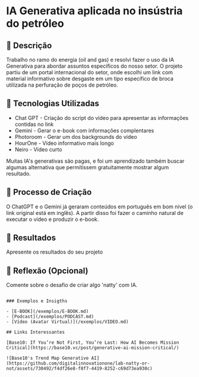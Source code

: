 # IA Generativa aplicada no insústria do petróleo

## 📒 Descrição
Trabalho no ramo do energia (oil and gas) e resolvi fazer o uso da IA Generativa para abordar assuntos específicos do nosso setor.
O projeto partiu de um portal internacional do setor, onde escolhi um link com material informativo sobre desgaste em um tipo específico de broca utilizada na perfuração de poços de petróleo.

## 🤖 Tecnologias Utilizadas
- Chat GPT - Criação do script do vídeo para apresentar as informações contidas no link
- Gemini - Gerar o e-book com informações complentares
- Photoroom - Gerar um dos backgrounds do vídeo
- HourOne - Vídeo informativo mais longo
- Neiro - Vídeo curto

Muitas IA's generativas são pagas, e foi um aprendizado também buscar algumas alternativa que permitissem gratuitamente mostrar algum resultado.

## 🧐 Processo de Criação
O ChatGPT e o Gemini já geraram conteúdos em português em bom nível (o link original está em inglês). A partir disso foi fazer o caminho natural de executar o vídeo e produzir o e-book.

## 🚀 Resultados
Apresente os resultados do seu projeto

## 💭 Reflexão (Opcional)
Comente sobre o desafio de criar algo 'natty' com IA.
```

### Exemplos e Insigths

- [E-BOOK](/exemplos/E-BOOK.md)
- [Podcast](/exemplos/PODCAST.md)
- [Vídeo (Avatar Virtual)](/exemplos/VIDEO.md)

## Links Interessantes

[Base10: If You’re Not First, You’re Last: How AI Becomes Mission Critical](https://base10.vc/post/generative-ai-mission-critical/)

![Base10's Trend Map Generative AI](https://github.com/digitalinnovationone/lab-natty-or-not/assets/730492/f4df26e8-f8f7-4419-8252-c69d73ea930c)
